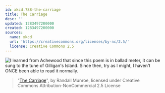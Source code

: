 ```yaml
---
id: xkcd.788-the-carriage
title: The Carriage
desc: ''
updated: 1283497200000
created: 1283497200000
sources:
  name: xkcd
  url: 'https://creativecommons.org/licenses/by-nc/2.5/'
  license: Creative Commons 2.5
---
```

![I learned from Achewood that since this poem is in ballad meter, it can be sung to the tune of Gilligan's Island.  Since then, try as I might, I haven't ONCE been able to read it normally.](https://imgs.xkcd.com/comics/the_carriage.png)
> "[The Carriage](https://xkcd.com/788/)", by Randall Munroe, licensed under Creative Commons Attribution-NonCommercial 2.5 License
